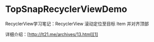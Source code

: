 # TopSnapRecyclerViewDemo
RecyclerView学习笔记：RecyclerView 滚动定位至目标 Item 并对齐顶部

详细介绍：[http://lt21.me/archives/13.html][1]

[1]:http://lt21.me/archives/13.html
